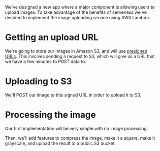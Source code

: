 We've designed a new app where a major component is allowing users to upload images. To take advantage of the benefits of serverless we've decided to implement the image uploading service using AWS Lambda.

# Getting an upload URL

We're going to store our images in Amazon S3, and will use [presigned URLs](https://docs.aws.amazon.com/AmazonS3/latest/dev/PresignedUrlUploadObject.html). This involves sending a request to S3, which will give us a URL that we have a few minutes to POST data to.

# Uploading to S3

We'll POST our image to this signed URL in order to upload it to S3.

# Processing the image

Our first implementation will be very simple with no image processing.

Then, we'll add features to compress the image, make it a square, make it grayscale, and upload the result to a public S3 bucket.